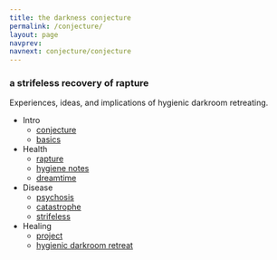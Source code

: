 ```yaml
---
title: the darkness conjecture
permalink: /conjecture/
layout: page
navprev: 
navnext: conjecture/conjecture
---
```


### a strifeless recovery of rapture

Experiences, ideas, and implications of hygienic darkroom retreating. 

- Intro
    - [conjecture](./conjecture/)
    - [basics](./basics/)
- Health
    - [rapture](./rapture/)
    - [hygiene notes](./hygiene-notes/)
    - [dreamtime](./dreamtime/)
- Disease
    - [psychosis](./psychosis/)
    - [catastrophe](./catastrophe/)
    - [strifeless](./strifeless/)
- Healing
    - [project](./project/)
    - [hygienic darkroom retreat](/)

<!---
- Proposals
    - [dome proposal](./dome-proposal)
    - [geodesic dome](./geodesic-dome)
    - [health proposal](./health-proposal)
--->
